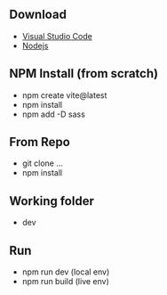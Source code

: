 ## Download
- [Visual Studio Code](https://code.visualstudio.com/)
- [Nodejs](https://nodejs.org/en/)

## NPM Install (from scratch)
- npm create vite@latest
- npm install
- npm add -D sass

## From Repo
- git clone ...
- npm install

## Working folder
- dev

## Run
- npm run dev (local env)
- npm run build (live env)